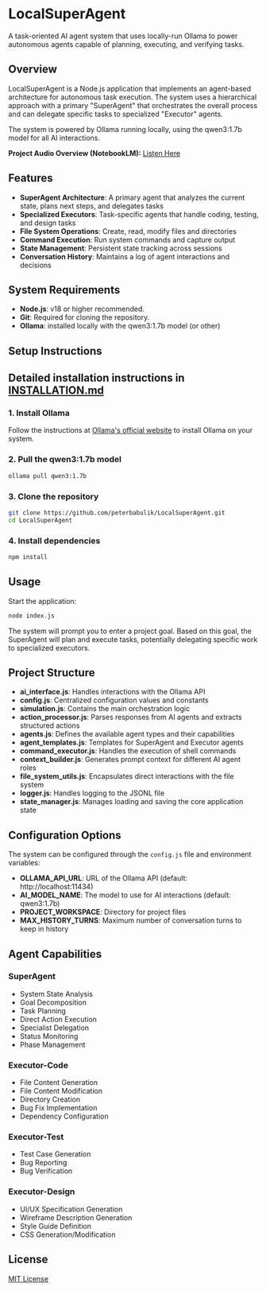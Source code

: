 # LocalSuperAgent

A task-oriented AI agent system that uses locally-run Ollama to power autonomous agents capable of planning, executing, and verifying tasks.

## Overview

LocalSuperAgent is a Node.js application that implements an agent-based architecture for autonomous task execution. The system uses a hierarchical approach with a primary "SuperAgent" that orchestrates the overall process and can delegate specific tasks to specialized "Executor" agents.

The system is powered by Ollama running locally, using the qwen3:1.7b model for all AI interactions.

**Project Audio Overview (NotebookLM):** [Listen Here](https://notebooklm.google.com/notebook/5f3efa56-27d6-4324-bc11-62ca4e2c1da1/audio)

## Features

- **SuperAgent Architecture**: A primary agent that analyzes the current state, plans next steps, and delegates tasks
- **Specialized Executors**: Task-specific agents that handle coding, testing, and design tasks
- **File System Operations**: Create, read, modify files and directories
- **Command Execution**: Run system commands and capture output
- **State Management**: Persistent state tracking across sessions
- **Conversation History**: Maintains a log of agent interactions and decisions

## System Requirements

- **Node.js**: v18 or higher recommended.
- **Git**: Required for cloning the repository.
- **Ollama**: installed locally with the qwen3:1.7b model (or other)

## Setup Instructions

## Detailed installation instructions in [INSTALLATION.md](https://github.com/peterbabulik/LocalSuperAgent/blob/master/INSTALLATION.md)

### 1. Install Ollama

Follow the instructions at [Ollama's official website](https://ollama.com/) to install Ollama on your system.

### 2. Pull the qwen3:1.7b model

```bash
ollama pull qwen3:1.7b
```

### 3. Clone the repository

```bash
git clone https://github.com/peterbabulik/LocalSuperAgent.git
cd LocalSuperAgent
```

### 4. Install dependencies

```bash
npm install
```

## Usage

Start the application:

```bash
node index.js
```

The system will prompt you to enter a project goal. Based on this goal, the SuperAgent will plan and execute tasks, potentially delegating specific work to specialized executors.

## Project Structure

- **ai_interface.js**: Handles interactions with the Ollama API
- **config.js**: Centralized configuration values and constants
- **simulation.js**: Contains the main orchestration logic
- **action_processor.js**: Parses responses from AI agents and extracts structured actions
- **agents.js**: Defines the available agent types and their capabilities
- **agent_templates.js**: Templates for SuperAgent and Executor agents
- **command_executor.js**: Handles the execution of shell commands
- **context_builder.js**: Generates prompt context for different AI agent roles
- **file_system_utils.js**: Encapsulates direct interactions with the file system
- **logger.js**: Handles logging to the JSONL file
- **state_manager.js**: Manages loading and saving the core application state

## Configuration Options

The system can be configured through the `config.js` file and environment variables:

- **OLLAMA_API_URL**: URL of the Ollama API (default: http://localhost:11434)
- **AI_MODEL_NAME**: The model to use for AI interactions (default: qwen3:1.7b)
- **PROJECT_WORKSPACE**: Directory for project files
- **MAX_HISTORY_TURNS**: Maximum number of conversation turns to keep in history

## Agent Capabilities

### SuperAgent
- System State Analysis
- Goal Decomposition
- Task Planning
- Direct Action Execution
- Specialist Delegation
- Status Monitoring
- Phase Management

### Executor-Code
- File Content Generation
- File Content Modification
- Directory Creation
- Bug Fix Implementation
- Dependency Configuration

### Executor-Test
- Test Case Generation
- Bug Reporting
- Bug Verification

### Executor-Design
- UI/UX Specification Generation
- Wireframe Description Generation
- Style Guide Definition
- CSS Generation/Modification

## License

[MIT License](LICENSE)